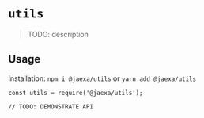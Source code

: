 # `utils`

> TODO: description

## Usage

Installation:
`npm i @jaexa/utils` or `yarn add @jaexa/utils`

```
const utils = require('@jaexa/utils');

// TODO: DEMONSTRATE API
```
